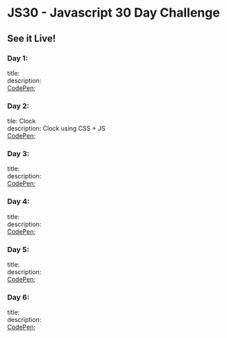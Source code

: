 # JS30 - Javascript 30 Day Challenge

## See it Live!

### Day 1:
title: \
description: \
[CodePen]();

### Day 2:
tile: Clock \
description: Clock using CSS + JS \
[CodePen](https://codepen.io/mapineda13/full/PJpjZW/);

### Day 3:
title: \
description: \
[CodePen]();

### Day 4:
title: \
description: \
[CodePen]();

### Day 5:
title: \
description: \
[CodePen]();

### Day 6:
title: \
description: \
[CodePen]();
